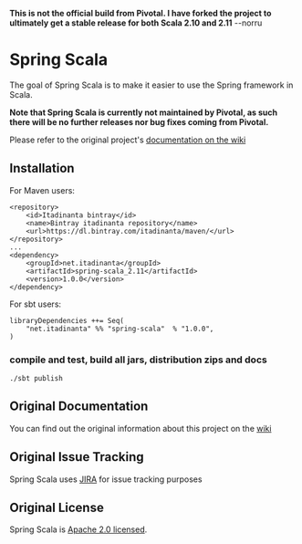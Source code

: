 **This is not the official build from Pivotal. I have forked the project to ultimately get a stable release for both Scala 2.10 and 2.11** --norru

# Spring Scala

The goal of Spring Scala is to make it easier to use the Spring framework in Scala.

**Note that Spring Scala is currently not maintained by Pivotal, as such there will be no further releases nor bug fixes coming from Pivotal.**

Please refer to the original project's [documentation on the wiki](https://github.com/SpringSource/spring-scala/wiki)

## Installation

For Maven users:

	<repository>
		<id>Itadinanta bintray</id>
		<name>Bintray itadinanta repository</name>
 		<url>https://dl.bintray.com/itadinanta/maven/</url>
	</repository>
	...
	<dependency>
		<groupId>net.itadinanta</groupId>
		<artifactId>spring-scala_2.11</artifactId>
		<version>1.0.0</version>
	</dependency>
    
For sbt users:

	libraryDependencies ++= Seq(
		"net.itadinanta" %% "spring-scala"	% "1.0.0",
	)
    
### compile and test, build all jars, distribution zips and docs
`./sbt publish`

## Original Documentation

You can find out the original information about this project on the [wiki](https://github.com/SpringSource/spring-scala/wiki)

## Original Issue Tracking

Spring Scala uses [JIRA](https://jira.springsource.org/browse/SCALA) for issue tracking purposes

## Original License

Spring Scala is [Apache 2.0 licensed](http://www.apache.org/licenses/LICENSE-2.0.html).

